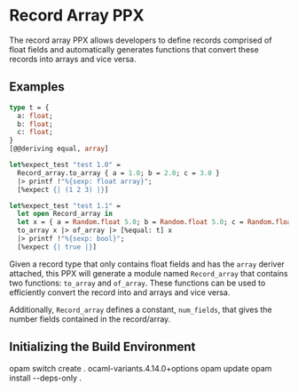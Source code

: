 # Record Array PPX

The record array PPX allows developers to define records comprised of
float fields and automatically generates functions that convert these
records into arrays and vice versa.

## Examples

```ocaml
type t = {
  a: float;
  b: float;
  c: float;
}
[@@deriving equal, array]

let%expect_test "test 1.0" =
  Record_array.to_array { a = 1.0; b = 2.0; c = 3.0 }
  |> printf !"%{sexp: float array}";
  [%expect {| (1 2 3) |}]

let%expect_test "test 1.1" =
  let open Record_array in
  let x = { a = Random.float 5.0; b = Random.float 5.0; c = Random.float 5.0 } in
  to_array x |> of_array |> [%equal: t] x
  |> printf !"%{sexp: bool}";
  [%expect {| true |}]
```

Given a record type that only contains float fields and has the
`array` deriver attached, this PPX will generate a module named
`Record_array` that contains two functions: `to_array` and `of_array`.
These functions can be used to efficiently convert the record into and
arrays and vice versa.

Additionally, `Record_array` defines a constant, `num_fields`, that
gives the number fields contained in the record/array.


## Initializing the Build Environment

opam switch create . ocaml-variants.4.14.0+options
opam update
opam install --deps-only .
